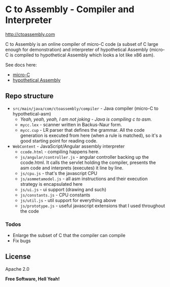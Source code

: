# C to Assembly - Compiler and Interpreter

http://ctoassembly.com

C to Assembly is an online compiler of micro-C code (a subset of C large enough for demonstration) and interpreter of hypothetical Assembly (micro-C is compiled to hypothetical Assembly which looks a lot like x86 asm).

See docs here:
  - [micro-C](http://ctoassembly.com/microc.html)
  - [hypothetical Assembly](http://ctoassembly.com/asm.html)

## Repo structure
* `src/main/java/com/ctoassembly/compiler` - Java compiler (micro-C to hypothetical-asm)
   * *Yeah, yeah, yeah, I am not joking - Java is compiling c to asm.*
   * `mycc.lex` - scanner written in Backus-Naur form.
   * `mycc.cup` - LR parser that defines the grammar. All the code generation is executed from here (when a rule is matched), so it's a good starting point for reading code.
* `WebContent` - JavaScript/Angular assembly interpreter 
   * `ccode.html` - compiling happens here.
   * `js/angular/controller.js` - angular controller backing up the ccode.html. It calls the servlet holding the compiler, presents the asm code and interprets (executes) it line by line.
   * `js/cpu.js` -  that's the javascript CPU
   * `js/asmmetamodel.js` - all asm instructions and their execution strategy is encapsulated here
   * `js/ui.js` - ui support (drawing and such)
   * `js/constants.js` - CPU constants
   * `js/util.js` - util support for everything above
   * `js/prototype.js` - useful javascript extensions that I used throughout the code



### Todos

 - Enlarge the subset of C that the compiler can compile
 - Fix bugs

License
----

Apache 2.0


**Free Software, Hell Yeah!**

[//]: # (These are reference links used in the body of this note and get stripped out when the markdown processor does its job. There is no need to format nicely because it shouldn't be seen. Thanks SO - http://stackoverflow.com/questions/4823468/store-comments-in-markdown-syntax)


   [dill]: <https://github.com/joemccann/dillinger>
   [git-repo-url]: <https://github.com/joemccann/dillinger.git>
   [john gruber]: <http://daringfireball.net>
   [df1]: <http://daringfireball.net/projects/markdown/>
   [markdown-it]: <https://github.com/markdown-it/markdown-it>
   [Ace Editor]: <http://ace.ajax.org>
   [node.js]: <http://nodejs.org>
   [Twitter Bootstrap]: <http://twitter.github.com/bootstrap/>
   [jQuery]: <http://jquery.com>
   [@tjholowaychuk]: <http://twitter.com/tjholowaychuk>
   [express]: <http://expressjs.com>
   [AngularJS]: <http://angularjs.org>
   [Gulp]: <http://gulpjs.com>

   [PlDb]: <https://github.com/joemccann/dillinger/tree/master/plugins/dropbox/README.md>
   [PlGh]: <https://github.com/joemccann/dillinger/tree/master/plugins/github/README.md>
   [PlGd]: <https://github.com/joemccann/dillinger/tree/master/plugins/googledrive/README.md>
   [PlOd]: <https://github.com/joemccann/dillinger/tree/master/plugins/onedrive/README.md>
   [PlMe]: <https://github.com/joemccann/dillinger/tree/master/plugins/medium/README.md>
   [PlGa]: <https://github.com/RahulHP/dillinger/blob/master/plugins/googleanalytics/README.md>
